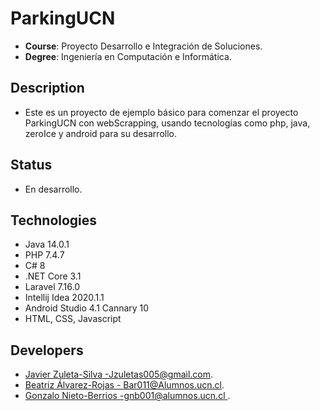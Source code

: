 # ParkingUCN
- **Course**: Proyecto Desarrollo e Integración de Soluciones.
- **Degree**: Ingeniería en Computación e Informática.

## Description
- Este es un proyecto de ejemplo básico para comenzar el proyecto ParkingUCN con webScrapping, usando tecnologías como php,
java, zeroIce y android para su desarrollo. 

##  Status
- En desarrollo. 


##  Technologies
  - Java 14.0.1
  - PHP 7.4.7
  - C# 8
  - .NET Core 3.1
  - Laravel 7.16.0
  - Intellij Idea 2020.1.1
  - Android Studio 4.1 Cannary 10
  - HTML, CSS, Javascript

## Developers
 - [Javier Zuleta-Silva -Jzuletas005@gmail.com]().
 - [Beatriz Álvarez-Rojas - Bar011@Alumnos.ucn.cl]().
 - [Gonzalo Nieto-Berrios -gnb001@alumnos.ucn.cl ]().
